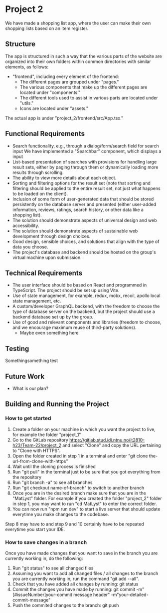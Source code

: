 # Project 2
We have made a shopping list app, where the user can make their own shopping lists based on an item register.

## Structure
The app is structured in such a way that the various parts of the website are organized into their own folders within common directories with similar elements, as follows:
* "frontend", including every element of the frontend:
    - The different pages are grouped under "pages."
    - The various components that make up the different pages are located under "components."
    - The different tools used to assist in various parts are located under "utils."
    - Icons are located under "assets."

The actual app is under "project_2/frontend/src/App.tsx."

## Functional Requirements
* Search functionality, e.g., through a dialog/form/search field for search input
We have implemented a "Searchbar" component, which displays a input 
* List-based presentation of searches with provisions for handling large result sets, either by paging through them or dynamically loading more results through scrolling.
* The ability to view more details about each object.
* Sorting and filtering options for the result set (note that sorting and filtering should be applied to the entire result set, not just what happens to be loaded on the client).
* Inclusion of some form of user-generated data that should be stored persistently on the database server and presented (either user-added information, reviews, ratings, search history, or other data like a shopping list).
* The solution should demonstrate aspects of universal design and web accessibility.
* The solution should demonstrate aspects of sustainable web development through design choices.
* Good design, sensible choices, and solutions that align with the type of data you choose.
* The project's database and backend should be hosted on the group's virtual machine upon submission.

## Technical Requirements
* The user interface should be based on React and programmed in TypeScript. The project should be set up using Vite.
* Use of state management, for example, redux, mobx, recoil, apollo local state management, etc.
* A custom/developer GraphQL backend, with the freedom to choose the type of database server on the backend, but the project should use a backend database set up by the group.
* Use of good and relevant components and libraries (freedom to choose, and we encourage maximum reuse of third-party solutions).
    - Maybe even something here

## Testing
Somethingsomething test

## Future Work
- What is our plan?

## Building and Running the Project
### How to get started
1. Create a folder on your machine in which you want the project to live, for example the folder "project_1"
2. Go to the GitLab repository https://gitlab.stud.idi.ntnu.no/it2810-h23/Team-22/project_2 and select "Clone" and copy the URL pertaining to "Clone with HTTPS".
3. Open the folder created in step 1 in a terminal and enter "git clone the-url-from-clone-with-https"
4. Wait until the cloning process is finished
5. Run "git pull" in the terminal just to be sure that you got everything from the repository
6. Run "git branch -a" to see all branches
7. Run "git checkout name-of-branch" to switch to another branch
8. Once you are in the desired branch make sure that you are in the "MatLyst" folder. For example if you created the folder "project_2" folder in step 1, you may want to run "cd MatLyst" to enter the correct folder.
9. You can now run "npm run dev" to start a live server that should update everytime you make changes to the codebase.

Step 8 may  have to and step 9 and 10 certainly  have to be repeated everytime you start your IDE. 

### How to save changes in a branch
Once you have made changes that you want to save in the branch you are currently working in, do the following:
1. Run "git status" to see all changed files
2. Assuming you want to add all changed files / all changes to the branch you are currently working in, run the command "git add --all".
5. Check that you have added all changes by running: git status
4. Commit the changes you have made by running: git commit -m"[#issueNumber]your-commit message header" -m"your-detailed-commit-message"
5. Push the commited changes to the branch: git push